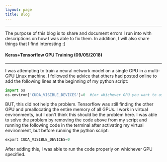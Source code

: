 ```yaml
---
layout: page
title: Blog
---
```



----
The purpose of this blog is to share and document errors I run into with descriptions on how I was able to fix them. In addition, I will also share things that I find interesting :)


#### Keras+Tensorflow GPU Training (09/05/2018)
---
I was attempting to train a neural network model on a single GPU in a multi-GPU Linux machine. I followed the advice that others had posted online to add the following lines at the beginning of my python script:

```python
import os
os.environ['CUDA_VISIBLE_DEVICES']=0  #(or whichever GPU you want to use)
```

BUT, this did not help the problem. Tensorflow was still finding the other GPU and preallocating the entire memory of all GPUs. I work in virtual environments, but I don't think this should be the problem here. I was able to solve the problem by removing the code above from my script and running the following code in the terminal after activating my virtual environment, but before running the python script:

```python
export CUDA_VISIBLE_DEVICES=0
```
After adding this, I was able to run the code properly on whichever GPU specified. 

